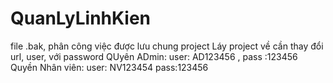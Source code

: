 # QuanLyLinhKien
file .bak, phân công việc được lưu chung project
Láy project về cần thay đổi url, user, với password
QUyên ADmin: 
user: AD123456 , pass :123456
Quyền Nhân viên: 
user: NV123454
pass:123456
